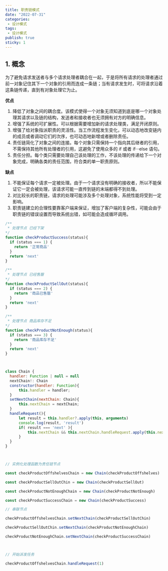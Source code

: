 ```yaml
---
title: 职责链模式
date: "2022-07-31"
categories:
 - 设计模式
tags:
 - 设计模式
publish: true
sticky: 1
---
```


## 1. 概念

为了避免请求发送者与多个请求处理者耦合在一起，于是将所有请求的处理者通过前一对象记住其下一个对象的引用而连成一条链；当有请求发生时，可将请求沿着这条链传递，直到有对象处理它为止。


**优点**
1. 降低了对象之间的耦合度。该模式使得一个对象无须知道到底是哪一个对象处理其请求以及链的结构，发送者和接收者也无须拥有对方的明确信息。
2. 增强了系统的可扩展性。可以根据需要增加新的请求处理类，满足开闭原则。
3. 增强了给对象指派职责的灵活性。当工作流程发生变化，可以动态地改变链内的成员或者调动它们的次序，也可动态地新增或者删除责任。
4. 责任链简化了对象之间的连接。每个对象只需保持一个指向其后继者的引用，不需保持其他所有处理者的引用，这避免了使用众多的 if 或者 if···else 语句。
5. 责任分担。每个类只需要处理自己该处理的工作，不该处理的传递给下一个对象完成，明确各类的责任范围，符合类的单一职责原则。

**缺点**

1. 不能保证每个请求一定被处理。由于一个请求没有明确的接收者，所以不能保证它一定会被处理，该请求可能一直传到链的末端都得不到处理。
2. 对比较长的职责链，请求的处理可能涉及多个处理对象，系统性能将受到一定影响。
3. 职责链建立的合理性要靠客户端来保证，增加了客户端的复杂性，可能会由于职责链的错误设置而导致系统出错，如可能会造成循环调用。

```js
/**
 * 处理节点 已经下架
*/
function checkProductSuccess(status){
  if (status === 1) {
    return '正常商品'
  }
  return 'next'
}

/**
 * 处理节点 已经售罄
*/
function checkProductSellOut(status){
  if (status === 2) {
    return '商品已售罄'
  }
  return 'next'
}

/**
 * 处理节点 商品库存不足
*/
function checkProductNotEnough(status){
  if (status === 3) {
    return '商品库存不足'
  }
  return 'next'
}



class Chain {
  handler: Function | null = null
  nextChain!: Chain
  constructor(handler: Function){
      this.handler = handler;
  }
  setNextChain(nextChain: Chain){
      this.nextChain = nextChain;
  }
  handleRequest(){
      let result = this.handler?.apply(this, arguments)
      console.log(result, 'result')
      if( result === 'next' ){
          this.nextChain && this.nextChain.handleRequest.apply(this.nextChain, arguments)
      }
  }
}



// 实例化处理函数为责任链节点

const checkProductOffshelvesChain = new Chain(checkProductOffshelves)

const checkProductSellOutChin = new Chain(checkProductSellOut)

const checkProductNotEnoughChain = new Chain(checkProductNotEnough)

const checkProductSuccessChain = new Chain(checkProductSuccess)

// 串联节点

checkProductOffshelvesChain.setNextChain(checkProductSellOutChin)

checkProductSellOutChin.setNextChain(checkProductNotEnoughChain)

checkProductNotEnoughChain.setNextChain(checkProductSuccessChain)



// 开始派发任务

checkProductOffshelvesChain.handleRequest(1)


```